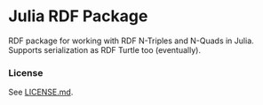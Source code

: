 Julia RDF Package
=================

RDF package for working with RDF N-Triples and N-Quads in Julia. Supports serialization as RDF Turtle too (eventually).

### License

See [LICENSE.md](https://github.com/joejimbo/RDF/blob/master/LICENSE.md).
